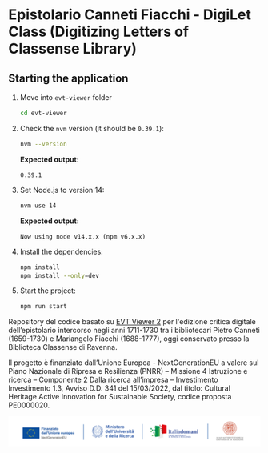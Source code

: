 # Epistolario Canneti Fiacchi - DigiLet Class (Digitizing Letters of Classense Library)

## Starting the application

1. Move into `evt-viewer` folder

    ```bash
    cd evt-viewer
    ```
2. Check the `nvm` version (it should be `0.39.1`):

   ```bash
   nvm --version
   ```
   **Expected output:**

   ```plaintext
   0.39.1
   ```
2. Set Node.js to version 14:

   ```bash
   nvm use 14
   ```
   **Expected output:**

   ```plaintext
   Now using node v14.x.x (npm v6.x.x)
   ```
3. Install the dependencies:

   ```bash
   npm install
   npm install --only=dev
   ```
4. Start the project:

   ```bash
   npm run start
   ```

Repository del codice basato su [EVT Viewer 2](https://github.com/evt-project/evt-viewer) per l'edizione critica digitale dell’epistolario intercorso negli anni 1711-1730 tra i bibliotecari Pietro Canneti (1659-1730) e Mariangelo Fiacchi (1688-1777), oggi conservato presso la Biblioteca Classense di Ravenna. 

Il progetto è finanziato dall’Unione Europea - NextGenerationEU a valere sul Piano Nazionale di Ripresa e Resilienza (PNRR) – Missione 4 Istruzione e ricerca – Componente 2 Dalla ricerca all’impresa – Investimento Investimento 1.3, Avviso D.D. 341 del 15/03/2022, dal titolo: Cultural Heritage Active Innovation for Sustainable Society, codice proposta PE0000020.

![Testata PNRR](testata-pnrr.png "Testata PNRR")
